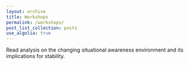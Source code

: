 ```yaml
---
layout: archive
title: Workshops
permalink: /workshops/
post_list_collection: posts
use_algolia: true
---
```


Read analysis on the changing situational awareness environment and its implications for stability.
